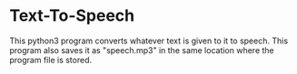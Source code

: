 # Text-To-Speech
This python3 program converts whatever text is given to it to speech.
This program also saves it as "speech.mp3" in the same location where the program file is stored.

